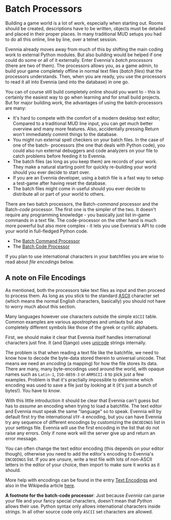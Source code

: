 # Batch Processors


Building a game world is a lot of work, especially when starting out. Rooms should be created,
descriptions have to be written, objects must be detailed and placed in their proper places. In many
traditional MUD setups you had to do all this online, line by line, over a telnet session.

Evennia already moves away from much of this by shifting the main coding work to external Python
modules. But also building would be helped if one could do some or all of it externally. Enter
Evennia's *batch processors* (there are two of them). The processors allows you, as a game admin, to
build your game completely offline in normal text files (*batch files*) that the processors
understands. Then, when you are ready, you use the processors to read it all into Evennia (and into
the database) in one go.

You can of course still build completely online should you want to - this is certainly the easiest
way to go when learning and for small build projects. But for major building work, the advantages of
using the batch-processors are many:
- It's hard to compete with the comfort of a modern desktop text editor; Compared to a traditional
MUD line input, you can get much better overview and many more features. Also, accidentally pressing
Return won't immediately commit things to the database.
- You might run external spell checkers on your batch files. In the case of one of the batch-
processors (the one that deals with Python code), you could also run external debuggers and code
analyzers on your file to catch problems before feeding it to Evennia.
- The batch files (as long as you keep them) are records of your work. They make a natural starting
point for quickly re-building your world should you ever decide to start over.
- If you are an Evennia developer, using a batch file is a fast way to setup a test-game after
having reset the database.
- The batch files might come in useful should you ever decide to distribute all or part of your
world to others.


There are two batch processors, the Batch-*command* processor and the Batch-*code* processor. The
first one is the simpler of the two. It doesn't require any programming knowledge - you basically
just list in-game commands in a text file. The code-processor on the other hand is much more
powerful but also more complex - it lets you use Evennia's API to code your world in full-fledged
Python code.

- The [Batch Command Processor](./Batch-Command-Processor.md)
- The [Batch Code Processor](./Batch-Code-Processor.md)

If you plan to use international characters in your batchfiles you are wise to read about *file
encodings* below.

## A note on File Encodings

As mentioned, both the processors take text files as input and then proceed to process them. As long
as you stick to the standard [ASCII](http://en.wikipedia.org/wiki/Ascii) character set (which means
the normal English characters, basically) you should not have to worry much about this section.

Many languages however use characters outside the simple `ASCII` table. Common examples are various
apostrophes and umlauts but also completely different symbols like those of the greek or cyrillic
alphabets.

First, we should make it clear that Evennia itself handles international characters just fine. It
(and Django) uses [unicode](http://en.wikipedia.org/wiki/Unicode) strings internally.

The problem is that when reading a text file like the batchfile, we need to know how to decode the
byte-data stored therein to universal unicode. That means we need an *encoding* (a mapping) for how
the file stores its data. There are many, many byte-encodings used around the world, with opaque
names such as `Latin-1`, `ISO-8859-3` or `ARMSCII-8` to pick just a few examples. Problem is that
it's practially impossible to determine which encoding was used to save a file just by looking at it
(it's just a bunch of bytes!). You have to *know*.

With this little introduction it should be clear that Evennia can't guess but has to *assume* an
encoding when trying to load a batchfile. The text editor and Evennia must speak the same "language"
so to speak. Evennia will by default first try the international `UTF-8` encoding, but you can have
Evennia try any sequence of different encodings by customizing the `ENCODINGS` list in your settings
file. Evennia will use the first encoding in the list that do not raise any errors. Only if none
work will the server give up and return an error message.

You can often change the text editor encoding (this depends on your editor though), otherwise you
need to add the editor's encoding to Evennia's `ENCODINGS` list. If you are unsure, write a test
file with lots of non-ASCII letters in the editor of your choice, then import to make sure it works
as it should.

More help with encodings can be found in the entry [Text Encodings](./Text-Encodings.md) and also in the
Wikipedia article [here](http://en.wikipedia.org/wiki/Text_encodings).

**A footnote for the batch-code processor**: Just because *Evennia* can parse your file and your
fancy special characters, doesn't mean that *Python* allows their use. Python syntax only allows
international characters inside *strings*. In all other source code only `ASCII` set characters are
allowed.
